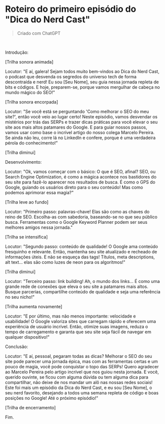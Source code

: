 # Roteiro do primeiro episódio do "Dica do Nerd Cast"

> Criado com ChatGPT

<br>

Introdução:

[Trilha sonora animada]

Locutor: "E aí, galera! Sejam todos muito bem-vindos ao Dica do Nerd Cast, o podcast que desvenda os segredos do universo tech de forma descontraída e nerd! Eu sou [Seu Nome], seu guia nessa jornada repleta de bits e códigos. E hoje, preparem-se, porque vamos mergulhar de cabeça no mundo mágico do SEO!"

[Trilha sonora encorpada]

Locutor: "Se você está se perguntando 'Como melhorar o SEO do meu site?', então você veio ao lugar certo! Neste episódio, vamos desvendar os mistérios por trás das SERPs e trazer dicas práticas para você elevar o seu site aos mais altos patamares do Google. E para guiar nossos passos, vamos usar como base o incrível artigo do nosso colega Marcelo Pereira. Se ainda não leu, corre lá no LinkedIn e confere, porque é uma verdadeira pérola do conhecimento!"

[Trilha diminui]

Desenvolvimento:

Locutor: "Ok, vamos começar com o básico: O que é SEO, afinal? SEO, ou Search Engine Optimization, é como a mágica acontece nos bastidores do seu site para fazê-lo aparecer nos resultados de busca. É como o GPS do Google, guiando os usuários direto para o seu conteúdo! Mas como podemos aprimorar essa magia?"

[Trilha leve ao fundo]

Locutor: "Primeiro passo: palavras-chave! Elas são como as chaves do reino de SEO. Escolha-as com sabedoria, baseando-se no que seu público busca. Ferramentas como o Google Keyword Planner podem ser seus melhores amigos nessa jornada."

[Trilha se intensifica]

Locutor: "Segundo passo: conteúdo de qualidade! O Google ama conteúdo fresquinho e relevante. Então, mantenha seu site atualizado e recheado de informações úteis. E não se esqueça das tags! Títulos, meta descriptions, alt text... elas são como luzes de neon para os algoritmos!"

[Trilha diminui]

Locutor: "Terceiro passo: link building! Ah, o mundo dos links... É como uma grande rede de conexões que eleva o seu site a patamares mais altos. Busque parcerias, compartilhe conteúdo de qualidade e seja uma referência no seu nicho!"

[Trilha aumenta novamente]

Locutor: "E por último, mas não menos importante: velocidade e usabilidade! O Google valoriza sites que carregam rápido e oferecem uma experiência de usuário incrível. Então, otimize suas imagens, reduza o tempo de carregamento e garanta que seu site seja fácil de navegar em qualquer dispositivo!"

Conclusão:

Locutor: "E aí, pessoal, pegaram todas as dicas? Melhorar o SEO do seu site pode parecer uma jornada épica, mas com as ferramentas certas e um pouco de magia, você pode conquistar o topo das SERPs! Quero agradecer ao Marcelo Pereira pelo artigo incrível que nos guiou nesta jornada. E você, querido ouvinte, se ficou com alguma dúvida ou tem alguma dica para compartilhar, não deixe de nos mandar um alô nas nossas redes sociais! Este foi mais um episódio da Dica do Nerd Cast, e eu sou [Seu Nome], o seu nerd favorito, desejando a todos uma semana repleta de código e boas posições no Google! Até o próximo episódio!"

[Trilha de encerramento]

Fim.